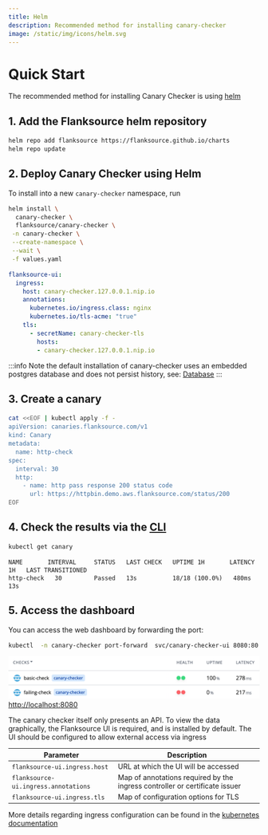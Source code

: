 ```yaml
---
title: Helm
description: Recommended method for installing canary-checker
image: /static/img/icons/helm.svg
---
```

# Quick Start

The recommended method for installing Canary Checker is using [helm](https://helm.sh/)

## 1. Add the Flanksource helm repository

```bash
helm repo add flanksource https://flanksource.github.io/charts
helm repo update
```

## 2. Deploy Canary Checker using Helm

To install into a new `canary-checker` namespace, run

```bash
helm install \
  canary-checker \
  flanksource/canary-checker \
 -n canary-checker \
 --create-namespace \
 --wait \
 -f values.yaml
```

```yaml title="values.yaml"
flanksource-ui:
  ingress:
    host: canary-checker.127.0.0.1.nip.io
    annotations:
      kubernetes.io/ingress.class: nginx
      kubernetes.io/tls-acme: "true"
    tls:
      - secretName: canary-checker-tls
        hosts:
        - canary-checker.127.0.0.1.nip.io
```

:::info
Note the default installation of canary-checker uses an embedded postgres database and does not persist history, see: [Database](database)
:::

## 3. Create a canary

```bash
cat <<EOF | kubectl apply -f -
apiVersion: canaries.flanksource.com/v1
kind: Canary
metadata:
  name: http-check
spec:
  interval: 30
  http:
    - name: http pass response 200 status code
      url: https://httpbin.demo.aws.flanksource.com/status/200
EOF
```

## 4. Check the results via the [CLI](./cli)

```bash
kubectl get canary
```

```shell-session
NAME       INTERVAL     STATUS   LAST CHECK   UPTIME 1H       LATENCY 1H   LAST TRANSITIONED
http-check   30         Passed   13s          18/18 (100.0%)   480ms        13s
```

## 5. Access the dashboard

You can access the web dashboard by forwarding the port:

```bash
kubectl  -n canary-checker port-forward  svc/canary-checker-ui 8080:80
```
![](./images/http-checks.png)
[http://localhost:8080](http://localhost:8080)

The canary checker itself only presents an API.  To view the data graphically, the Flanksource UI is required, and is installed by default. The UI should be configured to allow external access via ingress

| Parameter                          | Description                                                   |
|------------------------------------|---------------------------------------------------------------|
| `flanksource-ui.ingress.host`      | URL at which the UI will be accessed                          |
| `flanksource-ui.ingress.annotations` | Map of annotations required by the ingress controller or certificate issuer |
| `flanksource-ui.ingress.tls`       | Map of configuration options for TLS                          |

More details regarding ingress configuration can be found in the [kubernetes documentation](https://kubernetes.io/docs/concepts/services-networking/ingress/)
